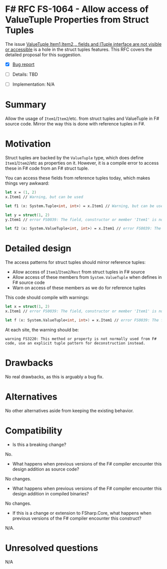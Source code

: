 # F# RFC FS-1064 - Allow access of ValueTuple Properties from Struct Tuples

The issue [ValueTuple Item1,Item2,.. fields and ITuple interface are not visible or accessible](https://github.com/dotnet/fsharp/issues/5654) is a hole in the struct tuples features.
This RFC covers the detailed proposal for this suggestion.

* [x] [Bug report](https://github.com/dotnet/fsharp/issues/5654)
* [ ] Details: TBD
* [ ] Implementation: N/A


# Summary
[summary]: #summary

Allow the usage of `Item1`/`Item2`/etc. from struct tuples and ValueTuple in F# source code. Mirror the way this is done with reference tuples in F#.

# Motivation
[motivation]: #motivation

Struct tuples are backed by the `ValueTuple` type, which does define `Item1`/`Item2`/etc as properties on it. However, it is a compile error to access these in F# code from an F# struct tuple.

You can access these fields from reference tuples today, which makes things very awkward:

```fsharp
let x = (1, 2)
x.Item1 // Warning, but can be used

let f1 (x: System.Tuple<int, int>) = x.Item1 // Warning, but can be used

let y = struct(1, 2)
y.Item1 // error FS0039: The field, constructor or member 'Item1' is not defined.

let f2 (x: System.ValueTuple<int, int>) = x.Item1 // error FS0039: The field, constructor or member 'Item1' is not defined. 
```

# Detailed design
[design]: #detailed-design

The access patterns for struct tuples should mirror reference tuples:

* Allow access of `Item1`/`Item2`/`Rest` from struct tuples in F# source
* Allow access of these members from `System.ValueTuple` when defines in F# source code
* Warn on access of these members as we do for reference tuples

This code should compile with warnings:

```fsharp
let x = struct(1, 2)
x.Item1 // error FS0039: The field, constructor or member 'Item1' is not defined.

let f (x: System.ValueTuple<int, int>) = x.Item1 // error FS0039: The field, constructor or member 'Item1' is not defined. 
```
At each site, the warning should be:

`warning FS3220: This method or property is not normally used from F# code, use an explicit tuple pattern for deconstruction instead.`

# Drawbacks
[drawbacks]: #drawbacks

No real drawbacks, as this is arguably a bug fix.

# Alternatives
[alternatives]: #alternatives

No other alternatives aside from keeping the existing behavior.

# Compatibility
[compatibility]: #compatibility

* Is this a breaking change?

No.

* What happens when previous versions of the F# compiler encounter this design addition as source code?

No changes.

* What happens when previous versions of the F# compiler encounter this design addition in compiled binaries?

No changes.

* If this is a change or extension to FSharp.Core, what happens when previous versions of the F# compiler encounter this construct?

N/A.

# Unresolved questions

N/A
